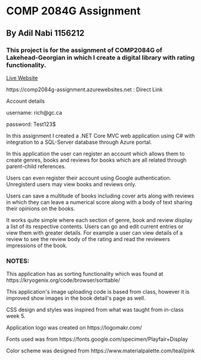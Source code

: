<h1>COMP 2084G Assignment </h1>
<h2>By Adil Nabi 1156212</h2>

<h3>This project is for the assignment of COMP2084G of Lakehead-Georgian in which I create a digital library with rating functionality.</h3>

<a href="https://comp2084g-assignment.azurewebsites.net">Live Website</a>
<p>https://comp2084g-assignment.azurewebsites.net : Direct Link</p>

<p>Account details</p>
<p>username: rich@gc.ca</p>
<p>password: Test123$</p>

<p>In this assignment I created a .NET Core MVC web application using C# with integration to a SQL-Server database through Azure portal.</p>
<p>In this application the user can register an account which allows them to create genres, books and reviews for books which are all related through parent-child references.</p>
<p>Users can even register their account using Google authentication. Unregisterd users may view books and reviews only.</p>
<p>Users can save a multitude of books including cover arts along with reviews in which they can leave a numerical score along with a body of text sharing their opinions on the books.</p>

<p>It works quite simple where each section of genre, book and review display a list of its respective contents. Users can go and edit current entries or view them with greater details. For example a user can view details of a review to see the review body of the rating and read the reviewers impressions of the book.</p>

<h3>NOTES:</h3>
<p>This application has as sorting functionality which was found at https://kryogenix.org/code/browser/sorttable/ </p>
<p>This application's image uploading code is based from class, however it is improved show images in the book detail's page as well.</p>
<p>CSS design and styles was inspired from what was taught from in-class week 5.</p>
<p>Application logo was created on https://logomakr.com/ </p>
<p>Fonts used was from https://fonts.google.com/specimen/Playfair+Display </p>
<p>Color scheme was designed from https://www.materialpalette.com/teal/pink </p>